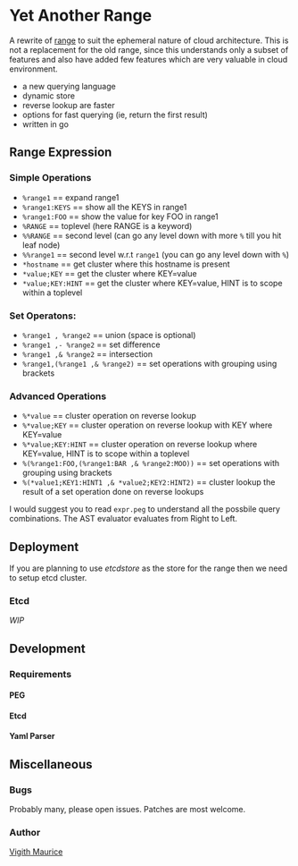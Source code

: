 Yet Another Range
=================

A rewrite of [range](https://github.com/square/libcrange) to suit the ephemeral nature of cloud architecture. This is not a replacement
for the old range, since this understands only a subset of features and also have added few features which are very valuable in cloud environment.

 * a new querying language 
 * dynamic store
 * reverse lookup are faster
 * options for fast querying (ie, return the first result)
 * written in go

## Range Expression

### Simple Operations
  * `%range1` == expand range1
  * `%range1:KEYS` == show all the KEYS in range1
  * `%range1:FOO`  == show the value for key FOO in range1
  * `%RANGE`   == toplevel (here RANGE is a keyword)
  * `%%RANGE`  == second level (can go any level down with more `%` till you hit leaf node)
  * `%%range1` == second level w.r.t `range1` (you can go any level down with `%`)
  * `*hostname`  == get cluster where this hostname is present
  * `*value;KEY` == get the cluster where KEY=value
  * `*value;KEY:HINT` == get the cluster where KEY=value, HINT is to scope within a toplevel  

### Set Operatons:
  * `%range1 , %range2` == union (space is optional)
  * `%range1 ,- %range2` == set difference
  * `%range1 ,& %range2` == intersection
  * `%range1,(%range1 ,& %range2)` == set operations with grouping using brackets

### Advanced Operations

  * `%*value`     == cluster operation on reverse lookup
  * `%*value;KEY` == cluster operation on reverse lookup with KEY where KEY=value
  * `%*value;KEY:HINT` == cluster operation on reverse lookup where KEY=value, HINT is to scope within a toplevel
  * `%(%range1:FOO,(%range1:BAR ,& %range2:MOO))` == set operations with grouping using brackets
  * `%(*value1;KEY1:HINT1 ,& *value2;KEY2:HINT2)` == cluster lookup the result of a set operation done on reverse lookups

I would suggest you to read `expr.peg` to understand all the possbile query combinations. The AST evaluator evaluates from Right to Left.

## Deployment

If you are planning to use *etcdstore* as the store for the range then we need to setup etcd cluster.

### Etcd

*WIP*

## Development

### Requirements
#### PEG
#### Etcd
#### Yaml Parser


## Miscellaneous

### Bugs
Probably many, please open issues. Patches are most welcome.

### Author
[Vigith Maurice](https://github.com/vigith)
